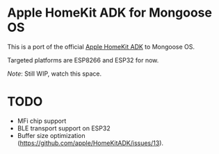# Apple HomeKit ADK for Mongoose OS

This is a port of the official [Apple HomeKit ADK](https://github.com/mongoose-os-libs/homekit-adk) to Mongoose OS.

Targeted platforms are ESP8266 and ESP32 for now.

*Note*: Still WIP, watch this space.

# TODO

 - MFi chip support
 - BLE transport support on ESP32
 - Buffer size optimization (https://github.com/apple/HomeKitADK/issues/13).
